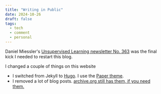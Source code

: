 ```yaml
---
title: "Writing in Public"
date: 2024-10-26
draft: false
tags:
  - tech
  - comment
  - personal
---
```

Daniel Miessler's [Unsupervised Learning newsletter No. 363](https://danielmiessler.com/podcast/no-363-frontview-mirror-2023-edition/) was the final kick I needed to restart this blog.

I changed a couple of things on this website

* I switched from Jekyll to [Hugo](http://gohugo.io). I use the [Paper theme](https://github.com/nanxiaobei/hugo-paper).
* I removed a lot of blog posts. [archive.org still has them, if you need them.](https://web.archive.org/web/20210916112113/https://heichblatt.keybase.pub/)
